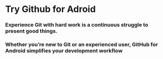 # Try Github for Adroid
### Experience Git with hard work is a continuous struggle to present good things. 
### Whether you’re new to Git or an experienced user, GitHub for Android simplifies your development workflow
